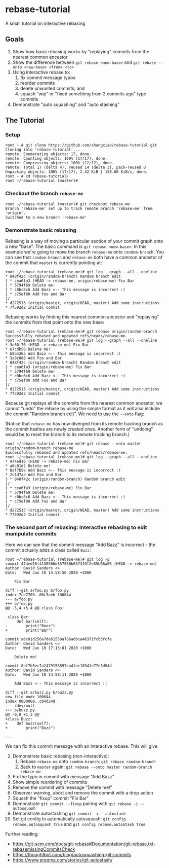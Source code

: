 # rebase-tutorial
A small tutorial on interactive rebasing

## Goals
1. Show how basic rebasing works by "replaying" commits from the nearest common ancestor
2. Show the difference between `git rebase <new-base>` and `git rebase --onto <new-base> <from> <to>`
3. Using interactive rebase to:
    1. fix commit message typos
    2. reorder commits
    3. delete unwanted commits; and
    4. squash "wip" or "fixed something from 2 commits ago" type commits
4. Demonstrate "auto squashing" and "auto stashing"

## The Tutorial

### Setup

```
root ~ # git clone https://github.com/shangxiao/rebase-tutorial.git
Cloning into 'rebase-tutorial'...
remote: Enumerating objects: 17, done.
remote: Counting objects: 100% (17/17), done.
remote: Compressing objects: 100% (12/12), done.
remote: Total 17 (delta 4), reused 14 (delta 3), pack-reused 0
Unpacking objects: 100% (17/17), 2.32 KiB | 158.00 KiB/s, done.
root ~ # cd rebase-tutorial/
root ~/rebase-tutorial (master)#
```

### Checkout the branch `rebase-me`

```
root ~/rebase-tutorial (master)# git checkout rebase-me
Branch 'rebase-me' set up to track remote branch 'rebase-me' from 'origin'.
Switched to a new branch 'rebase-me'
```

### Demonstrate basic rebasing

Rebasing is a way of moving a particular section of your commit graph onto a new "base". The basic command is `git rebase <new-base>`.  In this example we're going to move the branch `rebase-me` onto `random-branch`.  You can see that `random-branch` and `rebase-me` both have a common ancestor of the commit that `master` is currently pointing at:

```
root ~/rebase-tutorial (rebase-me)# git log --graph --all --oneline
* 848f42c (origin/random-branch) Random branch edit
| * cea6fa3 (HEAD -> rebase-me, origin/rebase-me) Fix Bar
| * 5794f69 Delete me!
| * c0bc6c6 Add Bazz <-- This message is incorrect :(
| * c75ef00 Add Foo and Bar
|/
* d272513 (origin/master, origin/HEAD, master) Add some instructions
* 7f592d2 Initial commit
```

Rebasing works by finding this nearest common ancestor and "replaying" the commits from that point onto the new base:

```
root ~/rebase-tutorial (rebase-me)# git rebase origin/random-branch
Successfully rebased and updated refs/heads/rebase-me.
root ~/rebase-tutorial (rebase-me)# git log --graph --all --oneline
* 3e80f76 (HEAD -> rebase-me) Fix Bar
* e7cdb58 Delete me!
* b8b436a Add Bazz <-- This message is incorrect :(
* 3a9c088 Add Foo and Bar
* 848f42c (origin/random-branch) Random branch edit
| * cea6fa3 (origin/rebase-me) Fix Bar
| * 5794f69 Delete me!
| * c0bc6c6 Add Bazz <-- This message is incorrect :(
| * c75ef00 Add Foo and Bar
|/
* d272513 (origin/master, origin/HEAD, master) Add some instructions
* 7f592d2 Initial commit
```

Because git replays all the commits from the nearest common ancestor, we cannot "undo" the rebase by using the simple format as it will also include the commit "Random branch edit". We need to use the `--onto` flag:

(Notice that `rebase-me` has now diverged from its remote tracking branch as the commit hashes are newly created ones.  Another form of "undoing" would be to reset the branch to its remote tracking branch.)

```
root ~/rebase-tutorial (rebase-me)# git rebase --onto master origin/random-branch rebase-me
Successfully rebased and updated refs/heads/rebase-me.
root ~/rebase-tutorial (rebase-me)# git log --graph --all --oneline
* 474ed16 (HEAD -> rebase-me) Fix Bar
* a6c01d2 Delete me!
* 8af7b5e Add Bazz <-- This message is incorrect :(
* 2c1d7aa Add Foo and Bar
| * 848f42c (origin/random-branch) Random branch edit
|/
| * cea6fa3 (origin/rebase-me) Fix Bar
| * 5794f69 Delete me!
| * c0bc6c6 Add Bazz <-- This message is incorrect :(
| * c75ef00 Add Foo and Bar
|/
* d272513 (origin/master, origin/HEAD, master) Add some instructions
* 7f592d2 Initial commit
```

### The second part of rebasing: Interactive rebasing to edit manipulate commits

Here we can see that the commit message "Add Bazz" is incorrect - the commit actually adds a class called `Buzz`:

```
root ~/rebase-tutorial (rebase-me)# git log -p
commit 474ed16f4158566d557550b037319f2e55b68a06 (HEAD -> rebase-me)
Author: David Sanders <>
Date:   Wed Jun 10 14:58:50 2020 +1000

    Fix Bar

diff --git a/foo.py b/foo.py
index 7ce7703..00c3aeb 100644
--- a/foo.py
+++ b/foo.py
@@ -5,4 +5,4 @@ class Foo:

 class Bar:
     def bar(self):
-        print("Beer")
+        print("Bar")

commit a6c01d256a7de61559a786a0bca46371fcb5fcfe
Author: David Sanders <>
Date:   Wed Jun 10 17:13:01 2020 +1000

    Delete me!

commit 8af7b5ec7a2479158897ca4fec10941e77e3d94d
Author: David Sanders <>
Date:   Wed Jun 10 14:58:11 2020 +1000

    Add Bazz <-- This message is incorrect :(

diff --git a/buzz.py b/buzz.py
new file mode 100644
index 0000000..c04d24d
--- /dev/null
+++ b/buzz.py
@@ -0,0 +1,3 @@
+class Buzz:
+    def buzz(self):
+        print("Buzz")

...
```

We can fix this commit message with an interactive rebase. This will give 


2. Demonstrate basic rebasing (non-interactive):
    1. Rebase `rebase-me` onto `random-branch`: `git rebase random-branch`
    2. Back to `master` again: `git rebase --onto master random-branch rebase-me`
3. Fix the typo in commit with message "Add Bazz"
4. Show simple reordering of commits
5. Remove the commit with message "Delete me!"
6. Observer warning, abort and remove the commit with a drop action
7. Squash the "fixup" commit "Fix Bar"
8. Demonstrate `git commit --fixup` pairing with `git rebase -i --autosquash`
9. Demonstrate autostashing `git commit -i --autostash`
10. Set git config to automatically autosquash: `git config rebase.autoSquash true` and `git config rebase.autoStash true`

Further reading:
* https://git-scm.com/docs/git-rebase#Documentation/git-rebase.txt-rebasemissingCommitsCheck
* https://thoughtbot.com/blog/autosquashing-git-commits
* https://www.praqma.com/stories/git-autostash/
